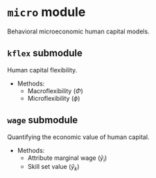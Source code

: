 # `micro` module
Behavioral microeconomic human capital models.

## `kflex` submodule
Human capital flexibility.
- Methods:
    - Macroflexibility ($\Phi$)
    - Microflexibility ($\phi$)

## `wage` submodule
Quantifying the economic value of human capital.
- Methods:
    - Attribute marginal wage ($ŷ_i$)
    - Skill set value ($ŷ_k$)